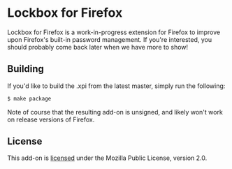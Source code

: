# Lockbox for Firefox

Lockbox for Firefox is a work-in-progress extension for Firefox to improve upon
Firefox's built-in password management. If you're interested, you should
probably come back later when we have more to show!

## Building

If you'd like to build the .xpi from the latest master, simply run the
following:

```sh
$ make package
```

Note of course that the resulting add-on is unsigned, and likely won't work on
release versions of Firefox.

## License

This add-on is [licensed][license-link] under the Mozilla Public License,
version 2.0.

[license-link]: https://github.com/jimporter/gesticulate/blob/master/LICENSE
